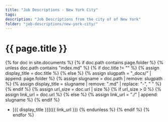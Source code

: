 ```yaml
---
title: "Job Descriptions - New York City"
tags: 
description: "Job Descriptions from the city of of New York"
folder: "job-descriptions/new-york-city/"
---
```


# {{ page.title }}
{% for doc in site.documents %}
    {% if  doc.path contains page.folder %}
        {% unless doc.path contains "index.md" %}
            {% if doc.title != "" %}
            {% assign display_title = doc.title %}
            {% else %}
                {% assign slugpath = "_docs/" | append: page.folder %}
                {% assign slugname = doc.path | remove: slugpath %}
                {% assign display_title = slugname | remove: ".md" | replace: "-", " " %}
            {% endif %}
            {% assign url_size = doc.url | size %}
            {% if url_size > 0 %}
                {% assign link_url = doc.url %}
            {% else %}
                {% assign link_url = "./" | append: slugname %}
            {% endif %}
- [{{ display_title }}]({{ link_url }})
        {% endunless %}
    {% endif %}
{% endfor %}
